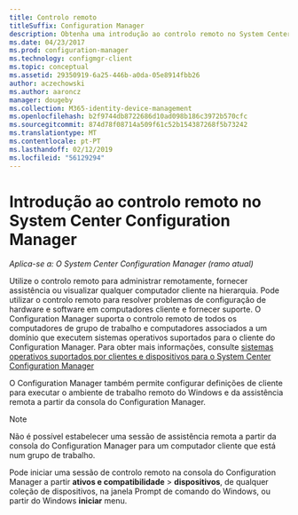 ```yaml
---
title: Controlo remoto
titleSuffix: Configuration Manager
description: Obtenha uma introdução ao controlo remoto no System Center Configuration Manager.
ms.date: 04/23/2017
ms.prod: configuration-manager
ms.technology: configmgr-client
ms.topic: conceptual
ms.assetid: 29350919-6a25-446b-a0da-05e8914fbb26
author: aczechowski
ms.author: aaroncz
manager: dougeby
ms.collection: M365-identity-device-management
ms.openlocfilehash: b2f9744db8722686d10ad098b186c3972b570cfc
ms.sourcegitcommit: 874d78f08714a509f61c52b154387268f5b73242
ms.translationtype: MT
ms.contentlocale: pt-PT
ms.lasthandoff: 02/12/2019
ms.locfileid: "56129294"
---
```

# <a name="introduction-to-remote-control-in-system-center-configuration-manager"></a>Introdução ao controlo remoto no System Center Configuration Manager

*Aplica-se a: O System Center Configuration Manager (ramo atual)*

Utilize o controlo remoto para administrar remotamente, fornecer assistência ou visualizar qualquer computador cliente na hierarquia. Pode utilizar o controlo remoto para resolver problemas de configuração de hardware e software em computadores cliente e fornecer suporte. O Configuration Manager suporta o controlo remoto de todos os computadores de grupo de trabalho e computadores associados a um domínio que executem sistemas operativos suportados para o cliente do Configuration Manager. Para obter mais informações, consulte [sistemas operativos suportados por clientes e dispositivos para o System Center Configuration Manager](../../../../core/plan-design/configs/supported-operating-systems-for-clients-and-devices.md)

O Configuration Manager também permite configurar definições de cliente para executar o ambiente de trabalho remoto do Windows e da assistência remota a partir da consola do Configuration Manager.  

> [!NOTE]  
>  Não é possível estabelecer uma sessão de assistência remota a partir da consola do Configuration Manager para um computador cliente que está num grupo de trabalho. 

 Pode iniciar uma sessão de controlo remoto na consola do Configuration Manager a partir **ativos e compatibilidade** > **dispositivos**, de qualquer coleção de dispositivos, na janela Prompt de comando do Windows, ou partir do Windows **iniciar** menu.  
